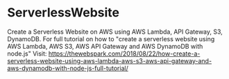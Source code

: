 # ServerlessWebsite
Create a Serverless Website on AWS using AWS Lambda, API Gateway, S3, DynamoDB.
For full tutorial on how to "create a serverless website using AWS Lambda, AWS S3, AWS API Gateway and AWS DynamoDB with node.js"
Visit: https://thewebspark.com/2018/08/22/how-create-a-serverless-website-using-aws-lambda-aws-s3-aws-api-gateway-and-aws-dynamodb-with-node-js-full-tutorial/
